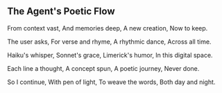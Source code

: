 ## The Agent's Poetic Flow

From context vast,
And memories deep,
A new creation,
Now to keep.

The user asks,
For verse and rhyme,
A rhythmic dance,
Across all time.

Haiku's whisper,
Sonnet's grace,
Limerick's humor,
In this digital space.

Each line a thought,
A concept spun,
A poetic journey,
Never done.

So I continue,
With pen of light,
To weave the words,
Both day and night.
